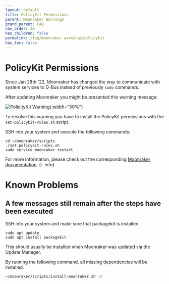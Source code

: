 ```yaml
---
layout: default
title: PolicyKit Permissions
parent: Moonraker Warnings
grand_parent: FAQ
nav_order: 20
has_children: false
permalink: /faq/moonraker_warnings/policykit
has_toc: false
---
```


# PolicyKit Permissions
Since Jan 28th '22, Moonraker has changed the way to communicate with system services to D-Bus instead of previously `sudo` commands.

After updating Moonraker you might be presented this warning message:

![PolicityKit Warning](img/policitykit.png){:width="50%"}

To resolve this warning you have to install the PolicyKit permissions with the `set-policykit-rules.sh` script.

SSH into your system and execute the following commands:

```
cd ~/moonraker/scripts  
./set-policykit-rules.sh  
sudo service moonraker restart
```

For more information, please check out the corresponding [Moonraker documentation](https://moonraker.readthedocs.io/en/latest/installation/#policykit-permissions).
{: .info}

# Known Problems
## A few messages still remain after the steps have been executed

SSH into your system and make sure that packagekit is installed.

```
sudo apt update
sudo apt install packagekit
```

This should usually be installed when Moonraker was updated via the Update Manager.

By running the following command, all missing dependencies will be installed.

```
~/moonraker/scripts/install-moonraker.sh -r
```